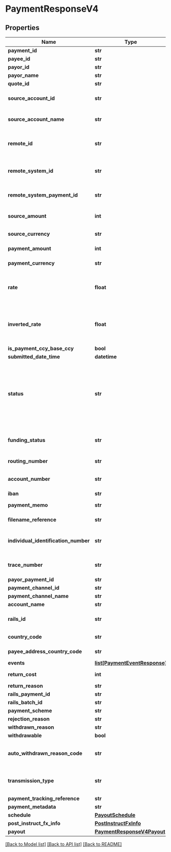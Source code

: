 # PaymentResponseV4

## Properties
Name | Type | Description | Notes
------------ | ------------- | ------------- | -------------
**payment_id** | **str** | The id of the payment | 
**payee_id** | **str** | The id of the paymeee | 
**payor_id** | **str** | The id of the payor | 
**payor_name** | **str** | The name of the payor | [optional] 
**quote_id** | **str** | The quote Id used for the FX | 
**source_account_id** | **str** | The id of the source account from which the payment was taken | 
**source_account_name** | **str** | The name of the source account from which the payment was taken | [optional] 
**remote_id** | **str** | The remote id by which the payor refers to the payee. Only populated once payment is confirmed | [optional] 
**remote_system_id** | **str** | The velo id of the remote system orchestrating the payment. Not populated for normal Velo payments. | [optional] 
**remote_system_payment_id** | **str** | The id of the payment in the remote system. Not populated for normal Velo payments. | [optional] 
**source_amount** | **int** | The source amount for the payment (amount debited to make the payment) | [optional] 
**source_currency** | **str** | ISO-4217 3 character currency code | [optional] 
**payment_amount** | **int** | The amount which the payee will receive | 
**payment_currency** | **str** | ISO-4217 3 character currency code | [optional] 
**rate** | **float** | The FX rate for the payment, if FX was involved. **Note** that (depending on the role of the caller) this information may not be displayed | [optional] 
**inverted_rate** | **float** | The inverted FX rate for the payment, if FX was involved. **Note** that (depending on the role of the caller) this information may not be displayed | [optional] 
**is_payment_ccy_base_ccy** | **bool** |  | [optional] 
**submitted_date_time** | **datetime** |  | 
**status** | **str** | Current status of the payment. One of the following values: ACCEPTED, AWAITING_FUNDS, FUNDED, UNFUNDED, BANK_PAYMENT_REQUESTED, REJECTED, ACCEPTED_BY_RAILS, CONFIRMED, RETURNED, WITHDRAWN | 
**funding_status** | **str** | Current funding status of the payment. One of the following values: FUNDED, INSTRUCTED, UNFUNDED | 
**routing_number** | **str** | The routing number for the payment. | [optional] 
**account_number** | **str** | The account number for the account which will receive the payment. | [optional] 
**iban** | **str** | The iban for the payment. | [optional] 
**payment_memo** | **str** | The payment memo set by the payor | [optional] 
**filename_reference** | **str** | ACH file payment was submitted in, if applicable | [optional] 
**individual_identification_number** | **str** | Individual Identification Number assigned to the payment in the ACH file, if applicable | [optional] 
**trace_number** | **str** | Trace Number assigned to the payment in the ACH file, if applicable | [optional] 
**payor_payment_id** | **str** |  | [optional] 
**payment_channel_id** | **str** |  | [optional] 
**payment_channel_name** | **str** |  | [optional] 
**account_name** | **str** |  | [optional] 
**rails_id** | **str** | The rails ID. Default value is RAILS ID UNAVAILABLE when not populated. | [default to 'RAILS ID UNAVAILABLE']
**country_code** | **str** | The country code of the payment channel. | [optional] 
**payee_address_country_code** | **str** | The country code of the payee&#39;s address. | [optional] 
**events** | [**list[PaymentEventResponse]**](PaymentEventResponse.md) |  | 
**return_cost** | **int** | The return cost if a returned payment. | [optional] 
**return_reason** | **str** |  | [optional] 
**rails_payment_id** | **str** |  | [optional] 
**rails_batch_id** | **str** |  | [optional] 
**payment_scheme** | **str** |  | [optional] 
**rejection_reason** | **str** |  | [optional] 
**withdrawn_reason** | **str** |  | [optional] 
**withdrawable** | **bool** |  | [optional] 
**auto_withdrawn_reason_code** | **str** | Populated with rejection reason code if the payment was withdrawn automatically at instruct time | [optional] 
**transmission_type** | **str** | The transmission type of the payment, e.g. ACH, SAME_DAY_ACH, WIRE, GACHO | [optional] 
**payment_tracking_reference** | **str** |  | [optional] 
**payment_metadata** | **str** | Metadata for the payment | [optional] 
**schedule** | [**PayoutSchedule**](PayoutSchedule.md) |  | [optional] 
**post_instruct_fx_info** | [**PostInstructFxInfo**](PostInstructFxInfo.md) |  | [optional] 
**payout** | [**PaymentResponseV4Payout**](PaymentResponseV4Payout.md) |  | [optional] 

[[Back to Model list]](../README.md#documentation-for-models) [[Back to API list]](../README.md#documentation-for-api-endpoints) [[Back to README]](../README.md)


